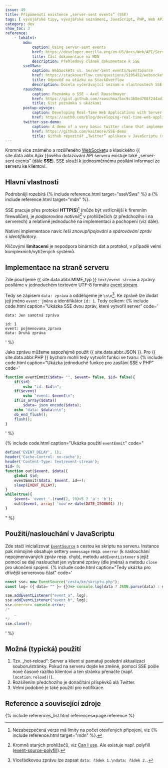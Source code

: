 ```yaml
---
issue: 49
title: Připomenutí existence „server-sent events” (SSE)
tags: [ vývojářské tipy, vývojářské seznámení, JavaScript, PHP, Web API, SSE ]
category: dev
show_toc: 3
reference:
    - lokální:
        mdn:
            caption: Using server-sent events
            href: https://developer.mozilla.org/en-US/docs/Web/API/Server-sent_events/Using_server-sent_events
            title: Část dokumentace na MDN
            description: Přehledový článek dokumnetace k SSE
        sseVSws:
            caption: WebSockets vs. Server-Sent events/EventSource
            href: https://stackoverflow.com/questions/5195452/websockets-vs-server-sent-events-eventsource/5326159#5326159
            title: Odpověď na otázku na StackOverflow
            description: Docela vyčerávající seznam o vlastnostech SSE a srovnání s `WebSockets`
        rauschma:
            caption: Poznámky o SSE – Axel Rauschmayer
            href: https://gist.github.com/rauschma/5ac9c3b8ed708f244ad1f3ef6e6721cb
            title: Gist poznámka s ukázkami
        postup-vývoje:
            caption: Developing Real-Time Web Applications with Server-Sent Events
            href: https://auth0.com/blog/developing-real-time-web-applications-with-server-sent-events/
        twitter-sse-demo:
            caption: A demo of a very basic twitter clone that implements server sent events
            href: https://github.com/kaitmore/SSE-demo
            title: Github repozitář „Twitter” aplikace v JavaScriptu (server/klient)
---
```


Kromně více známého a rozšířeného [WebSocket](https://developer.mozilla.org/en-US/docs/Web/API/WebSockets_API "Dokumnetace k WebSocket API na MDN")u a klasického {{ site.data.abbr.Ajax }}ového dotazování API serveru existuje také „server-sent events” (dále **SSE**). SSE slouží k jednosměrnému posílání informací ze serveru ke klientovi.

<!--more-->

## Hlavní vlastnosti
Podrobněji rozebírá {% include reference.html target="sseVSws" %} a {% include reference.html target="mdn" %}.

SSE pracuje přes protokol **HTTP(S)**[^1] (může být vstřícnější k firemním firewallům), je *podporováno nativně*[^2] v prohlížečích (z předchozího i na serverech) a relativně jednoduché na implementaci a pochopení (viz dále).

Nativní implementace navíc řeší *znovupřipojování* a *spárovávání zpráv s identifikátory*.

Klíčovými **limitacemi** je nepodpora binárních dat a protokol, v případě velmi komplexních/vytížených systémů.

## Implementace na straně serveru
Zde použijeme {{ site.data.abbr.MIME_typ }} `text/event-stream` a zprávy posíláme v jednoduchém textovém UTF-8 formátu [event stream](https://developer.mozilla.org/en-US/docs/Web/API/Server-sent_events/Using_server-sent_events#Event_stream_format "Odkaz na sekci 'Event stream format' na MDN").

Tedy se zápisem `data: zpráva` a oddělujeme je `\n\n`[^3]. Ke zprávě lze dodat její jméno `event: jméno` a identifikátor `id: 1`. Tedy celkem:
{% include code.html caption="Ukázka SSE dvou zpráv, které vytvořil server" code='
```text
data: Jen samotná zpráva

id: 1
event: pojmenovana_zprava
data: Druhá zpráva
```
' %}

Jako zprávu můžeme sapozřejmě použít {{ site.data.abbr.JSON }}. Pro {{ site.data.abbr.PHP }} bychom mohli tedy vytvořit funkci ve tvaru:
{% include code.html caption="Ukázka jednoduché funkce pro zasílání SSE v PHP" code='
```PHP
function eventEmmit($data= "", $event= false, $id= false){
    if($id)
        echo "id: $id\n";
    if($event)
        echo "event: $event\n";
    if(is_array($data))
        $data= json_encode($data);
    echo "data: $data\n\n";
    ob_end_flush();
    flush();
}
```
' %}

{% include code.html caption="Ukázka použití `eventEmmit`" code="
```PHP
define('EVENT_DELAY', 1);
header('Cache-Control: no-cache');
header('Content-Type: text/event-stream');
$id= 0;
function out($event, $data){
    global $id;
    eventEmmit($data, $event, id++);
    sleep(EVENT_DELAY);
}
while(true){
    $event= 'event_'.(rand(1, 10)>5 ? 'a': 'b');
    out($event, array( 'now'=> date(DATE_ISO8601) ));
}
```
" %}

## Použití/naslouchání v JavaScriptu
Zde stačí inicializovat [`EventSource`](https://developer.mozilla.org/en-US/docs/Web/API/EventSource "Dokumentace na MDN") s cestou ke skriptu na serveru. Instance pak mimojiné obsahuje settery `onmessage` resp. `onerror` (k naslouchání nepojmenovaných zpráv resp. chyb), metodu `addEventListener` s jejíž pomocí se dají naslouchat jen vybrané zprávy (dle jména) a metodu `close` pro ukončení spojení.
{% include code.html caption="Tedy ukázka pro dřívější serverovou část" code='
```JavaScript
const sse= new EventSource("cesta/ke/skriptu.php");
const log= ({ data= "" }= {})=> console.log(data ? JSON.parse(data) : data);

sse.addEventListener("event_a", log);
sse.addEventListener("event_b", log);
sse.onerror= console.error;
/*
    …
*/
sse.close();
```
' %}

## Možná (typická) použití
1. Tzv. „hot-reload”: Server a klient si pamatují poslední aktualizaci souboru/stránky. Pokud na serveru dojde ke změně, pomocí SSE pošle nové časové razítko klientovi a ten stránku přenačte (např. `location.reload()`).
1. Rozšířením předchozího je donačítání příspěvků alá Twitter.
1. Velmi podobné je také použití pro notifikace.

## Reference a související zdroje
{% include references_list.html references=page.reference %}

[^1]: Nezabezpečená verze má limity na počet otevřených připojení, viz {% include reference.html target="mdn" %}.
[^2]: Kromně starých prohlížečů, viz [Can I use](https://caniuse.com/eventsource "Tabulka podporovanosti EventSource v JavaScriptu"). Ale existuje např. polyfill ([event-source-polyfill](https://www.npmjs.com/package/event-source-polyfill "Stránky NPM balíčku")).
[^3]: Víceřádkovou zprávu lze zapsat `data: řádek 1.\ndata: řádek 2.`.

